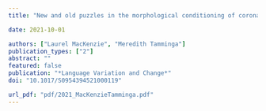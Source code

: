 ```yaml
---
title: "New and old puzzles in the morphological conditioning of coronal stop deletion"

date: 2021-10-01

authors: ["Laurel MacKenzie", "Meredith Tamminga"]
publication_types: ["2"]
abstract: ""
featured: false
publication: "*Language Variation and Change*"
doi: "10.1017/S0954394521000119"

url_pdf: "pdf/2021_MacKenzieTamminga.pdf"
---
```


